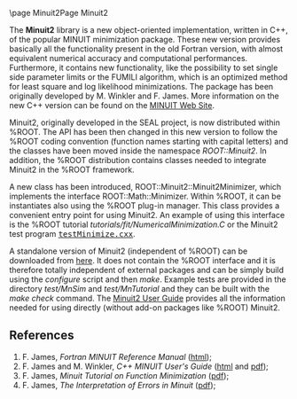 \page Minuit2Page Minuit2


The **Minuit2** library is a new object-oriented implementation, written in C++,
of the popular MINUIT minimization package. These new version provides basically
all the functionality present in the old Fortran version, with almost equivalent
numerical accuracy and computational performances. Furthermore, it contains new
functionality, like the possibility to set single side parameter limits or the
FUMILI algorithm, which is an optimized method for least square and log likelihood
minimizations. The package has been originally developed by M. Winkler and F. James.
More information on the new C++ version can be found on the
[MINUIT Web Site](http://www.cern.ch/minuit).

Minuit2, originally developed in the SEAL project, is now distributed within %ROOT.
The API has been then changed in this new version to follow the %ROOT coding convention
(function names starting with capital letters) and the classes have been moved inside
the namespace _ROOT::Minuit2_. In addition, the %ROOT distribution contains classes
needed to integrate Minuit2 in the %ROOT framework.

A new class has been introduced, ROOT::Minuit2::Minuit2Minimizer, which implements
the interface ROOT::Math::Minimizer. Within %ROOT, it can be instantiates also using
the %ROOT plug-in manager. This class provides a convenient entry point for using Minuit2\.
An example of using this interface is the %ROOT tutorial _tutorials/fit/NumericalMinimization.C_
or the Minuit2 test program
[<tt>testMinimize.cxx</tt>](https://github.com/cxx-hep/root-cern/blob/master/math/minuit2/test/testMinimize.cxx).

A standalone version of Minuit2 (independent of %ROOT) can be downloaded from
[here](http://www.cern.ch/mathlibs/sw/5_34_14/Minuit2/Minuit2-5.34.14.tar.gz).
It does not contain the %ROOT interface and it is therefore
totally independent of external packages and can be simply build using the _configure_ script
and then _make_. Example tests are provided in the directory _test/MnSim_ and _test/MnTutorial_
and they can be built with the _make check_ command.
The [Minuit2 User Guide](https://root.cern/root/htmldoc/guides/minuit2/Minuit2.html)
provides all the information needed for using directly (without add-on packages like %ROOT) Minuit2.

## References

1.  F. James, _Fortran MINUIT Reference Manual_ ([html](https://cern-tex.web.cern.ch/cern-tex/minuit/minmain.html));
2.  F. James and M. Winkler, _C++ MINUIT User's Guide_ ([html](https://root.cern/root/htmldoc/guides/minuit2/Minuit2.html) and [pdf](https://root.cern/root/htmldoc/guides/minuit2/Minuit2.pdf));
3.  F. James, _Minuit Tutorial on Function Minimization_ ([pdf](http://seal.cern.ch/documents/minuit/mntutorial.pdf));
4.  F. James, _The Interpretation of Errors in Minuit_ ([pdf](http://seal.cern.ch/documents/minuit/mnerror.pdf));
